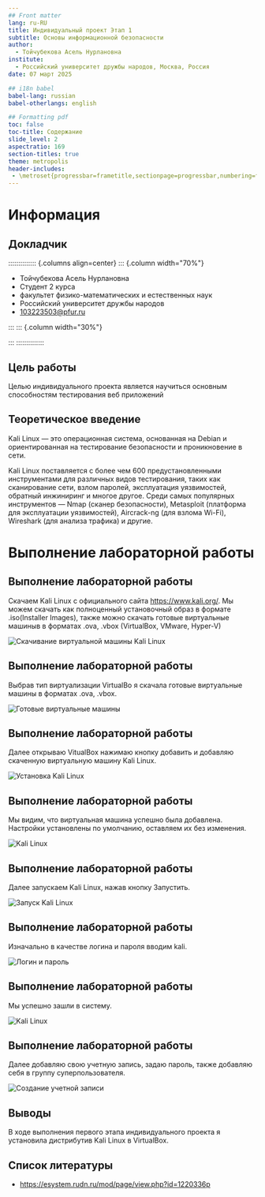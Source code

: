 ```yaml
---
## Front matter
lang: ru-RU
title: Индивидуальный проект Этап 1
subtitle: Основы информационной безопасности
author:
  - Тойчубекова Асель Нурлановна
institute:
  - Российский университет дружбы народов, Москва, Россия
date: 07 март 2025

## i18n babel
babel-lang: russian
babel-otherlangs: english

## Formatting pdf
toc: false
toc-title: Содержание
slide_level: 2
aspectratio: 169
section-titles: true
theme: metropolis
header-includes:
 - \metroset{progressbar=frametitle,sectionpage=progressbar,numbering=fraction}
---
```


# Информация

## Докладчик

:::::::::::::: {.columns align=center}
::: {.column width="70%"}

  * Тойчубекова Асель Нурлановна
  * Студент 2 курса
  * факультет физико-математических и естественных наук
  * Российский университет дружбы народов
  * [103223503@pfur.ru](103223503@pfur.ru)


:::
::: {.column width="30%"}



:::
::::::::::::::

## Цель работы

Целью индивидуального проекта является научиться основным способностям тестирования веб приложений

## Теоретическое введение

Kali Linux — это операционная система, основанная на Debian и ориентированная на тестирование безопасности и проникновение в сети. 

Kali Linux поставляется с более чем 600 предустановленными инструментами для различных видов тестирования, таких как сканирование сети, взлом паролей, эксплуатация уязвимостей, обратный инжиниринг и многое другое. Среди самых популярных инструментов — Nmap (сканер безопасности), Metasploit (платформа для эксплуатации уязвимостей), Aircrack-ng (для взлома Wi-Fi), Wireshark (для анализа трафика) и другие.
 
# Выполнение лабораторной работы

## Выполнение лабораторной работы

Скачаем Kali Linux с официального сайта https://www.kali.org/. Мы можем скачать как полноценный установочный образ в формате .iso(Installer Images), также можно скачать готовые виртуальные машиныв в форматах .ova, .vbox (VirtualBox, VMware, Hyper-V)

![Скачивание виртуальной машины Kali Linux](image/1.png)

## Выполнение лабораторной работы

Выбрав тип виртуализации VirtualBo я скачала готовые виртуальные машины в форматах .ova, .vbox. 

![Готовые виртуальные машины](image/2.png)

## Выполнение лабораторной работы

Далее открываю VitualBox нажимаю кнопку добавить и добавляю скаченную виртуальную машину Kali Linux.

![Установка Kali Linux](image/3.png)

## Выполнение лабораторной работы

Мы видим, что виртуальная машина успешно была добавлена. Настройки установлены по умолчанию, оставляем их без изменения. 

![Kali Linux](image/4.png)

## Выполнение лабораторной работы

Далее запускаем Kali Linux, нажав кнопку Запустить.

![Запуск Kali Linux](image/5.png)

## Выполнение лабораторной работы

Изначально в качестве логина и пароля вводим kali.

![Логин и пароль](image/6.png)

## Выполнение лабораторной работы

Мы успешно зашли в систему. 

![Kali Linux](image/7.png)

## Выполнение лабораторной работы

Далее добавляю свою учетную запись, задаю пароль, также добавляю себя в группу суперпользователя.

![Создание учетной записи](image/8.png)


## Выводы

В ходе выполнения первого этапа индивидуального проекта я установила дистрибутив Kali Linux в VirtualBox.

## Список литературы

- https://esystem.rudn.ru/mod/page/view.php?id=1220336p
